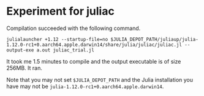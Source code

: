 # Experiment for juliac

Compilation succeeded with the following command.

`julialauncher +1.12 --startup-file=no $JULIA_DEPOT_PATH/juliaup/julia-1.12.0-rc1+0.aarch64.apple.darwin14/share/julia/juliac/juliac.jl --output-exe a.out juliac_trial.jl`

It took me 1.5 minutes to compile and the output executable is of size 256MB. It ran.

Note that you may not set `$JULIA_DEPOT_PATH` and the Julia installation you have may not be `julia-1.12.0-rc1+0.aarch64.apple.darwin14`.
